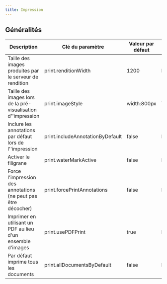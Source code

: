 ```yaml
---
title: Impression
---
```


## Généralités


| Description                                                    | Clé du paramètre                 | Valeur par défaut | Type    |
| ------------------------------------------------------------   | -------------------------------- | ----------------- | ------- |
| Taille des images produites par le serveur de rendition        | print.renditionWidth             | 1200              | Entier  |
| Taille des images lors de la pré-visualisation d''impression   | print.imageStyle                 | width:800px       | Texte   |
| Inclure les annotations par défaut lors de l''impression       | print.includeAnnotationByDefault | false             | Booléen |
| Activer le filigrane                                           | print.waterMarkActive            | false             | Booléen |
| Force l'impression des annotations (ne peut pas être décocher) | print.forcePrintAnnotations      | false             | Booléen |
| Imprimer en utilisant un PDF au lieu d'un ensemble d'images    | print.usePDFPrint                | true              | Booléen |
| Par défaut imprime tous les documents                          | print.allDocumentsByDefault      | false             | Booléen |
